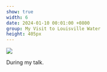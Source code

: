 ```yaml
---
show: true
width: 6
date: 2024-01-10 00:01:00 +0800
group: My Visit to Louisville Water
height: 405px
---
```

<div>
  <img class="lazy w-100 rounded-top" src="{{ '/assets/images/LWC_Pics/LWCVisit1.jpg' | relative_url }}">
  <div class="card-body">
    <p class="card-text">
      During my talk.
    </p>
  </div>
</div>
